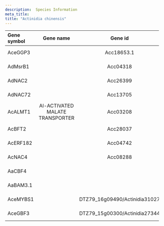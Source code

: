 ```yaml
---
description:  Species Information
meta_title:
title: "Actinidia chinensis"
---
```

|Gene symbol |  Gene name | Gene id | Specie |
|:-------|:------:|:----:|:----:|
| AceGGP3 |  | Acc18653.1 | Actinidia chinensis |
| AdMsrB1 |  | Acc04318 | Actinidia chinensis |
| AdNAC2 | | Acc26399 | Actinidia chinensis |
| AdNAC72 |  | Acc13705 | Actinidia chinensis |
| AcALMT1 | Al-ACTIVATED MALATE TRANSPORTER | Acc03208 | Actinidia chinensis |
| AcBFT2 |  | Acc28037 | Actinidia chinensis |
| AcERF182 |  | Acc04742 | Actinidia chinensis |
| AcNAC4 |  | Acc08288 | Actinidia chinensis |
| AaCBF4 |  |  | Actinidia arguta |
| AaBAM3.1 |  |  | Actinidia arguta |
| AceMYBS1 |  | DTZ79_16g09490/Actinidia31027 | Actinidia chinensis |
| AceGBF3 |  | DTZ79_15g00300/Actinidia27344 | Actinidia chinensis |
